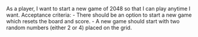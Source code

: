 As a player, I want to start a new game of 2048 so that I can play anytime I want.
    Acceptance criteria:
    - There should be an option to start a new game which resets the board and score.
    - A new game should start with two random numbers (either 2 or 4) placed on the grid.
